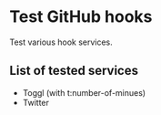 Test GitHub hooks
=================

Test various hook services.

## List of tested services

* Toggl (with t:number-of-minues)
* Twitter
